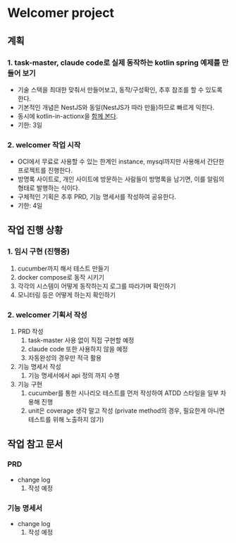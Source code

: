 # Welcomer project
## 계획
### 1. task-master, claude code로 실제 동작하는 kotlin spring 예제를 만들어 보기
- 기술 스택을 최대한 맞춰서 만들어보고, 동작/구성확인, 추후 참조를 할 수 있도록 한다.
- 기본적인 개념은 NestJS와 동일(NestJS가 따라 만듦)하므로 빠르게 익힌다.
- 동시에 kotlin-in-actionx을 [함께 본다](https://github.com/CrispyReader/kotlin-in-action).
- 기한: 3일

### 2. welcomer 작업 시작
- OCI에서 무료로 사용할 수 있는 한계인 instance, mysql까지만 사용해서 간단한 프로젝트를 진행한다.
- 방명록 사이트로, 개인 사이트에 방문하는 사람들이 방명록을 남기면, 이를 알림의 형태로 발행하는 식이다.
- 구체적인 기획은 추후 PRD, 기능 명세서를 작성하여 공유한다.
- 기한: 4일

## 작업 진행 상황
### 1. 임시 구현 (진행중)
1. cucumber까지 해서 테스트 만들기
2. docker compose로 동작 시키기
3. 각각의 시스템이 어떻게 동작하는지 로그를 따라가며 확인하기
4. 모니터링 등은 어떻게 하는지 확인하기

### 2. welcomer 기획서 작성
1. PRD 작성
    1. task-master 사용 없이 직접 구현할 예정
    2. claude code 또한 사용하지 않을 예정
    3. 자동완성의 경우만 적극 활용
2. 기능 명세서 작성
    1. 기능 명세서에서 api 정의 까지 수행
3. 기능 구현
    1. cucumber를 통한 시나리오 테스트를 먼저 작성하여 ATDD 스타일을 일부 차용해 진행
    2. unit은 coverage 생각 말고 작성 (private method의 경우, 필요한게 아니면 테스트를 위해 노출하지 않기)

## 작업 참고 문서
### PRD
- change log
    1. 작성 예정
### 기능 명세서
- change log
    1. 작성 예정
